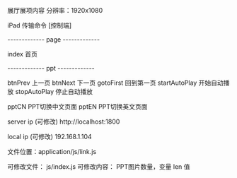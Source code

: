 展厅展项内容
分辨率：1920x1080



iPad 传输命令 [控制端]

-------------  page  -------------

index             首页

-------------  ppt  -------------

btnPrev            上一页
btnNext            下一页
gotoFirst          回到第一页
startAutoPlay      开始自动播放
stopAutoPlay       停止自动播放

pptCN              PPT切换中文页面
pptEN              PPT切换英文页面



>>>>>>>>>>>>>>>>>>>>>>>>>>>>>>>>>>>>>>>>>>>>>>>>>>>>>>>>>>>>>>>>>>>>>>>>>


server ip (可修改)         http://localhost:1800

local ip  (可修改)         192.168.1.104

文件位置：application/js/link.js


>>>>>>>>>>>>>>>>>>>>>>>>>>>>>>>>>>>>>>>>>>>>>>>>>>>>>>>>>>>>>>>>>>>>>>>>>

可修改文件： js/index.js
可修改内容： PPT图片数量，变量 len 值
